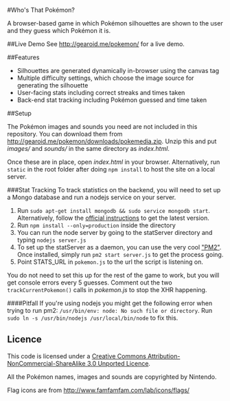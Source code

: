 #Who's That Pokémon?

A browser-based game in which Pokémon silhouettes are shown to the user and they guess which Pokémon it is.

##Live Demo
See http://gearoid.me/pokemon/ for a live demo.

##Features

* Silhouettes are generated dynamically in-browser using the canvas tag
* Multiple difficulty settings, which choose the image source for generating the silhouette
* User-facing stats including correct streaks and times taken
* Back-end stat tracking including Pokémon guessed and time taken

##Setup

The Pokémon images and sounds you need are not included in this repository. You can download them from http://gearoid.me/pokemon/downloads/pokemedia.zip. Unzip this and put _images/_ and _sounds/_ in the same directory as _index.html_.

Once these are in place, open _index.html_ in your browser. Alternatively, run `static` in the root folder after doing `npm install` to host the site on a local server.

###Stat Tracking
To track statistics on the backend, you will need to set up a Mongo database and run a nodejs service on your server.

1. Run `sudo apt-get install mongodb && sudo service mongodb start`. Alternatively, follow the [official instructions](https://docs.mongodb.com/manual/administration/install-on-linux/) to get the latest version.
2. Run `npm install --only=production` inside the directory
3. You can run the node server by going to the statServer directory and typing `nodejs server.js`
4. To set up the statServer as a daemon, you can use the very cool ["PM2"](https://github.com/Unitech/pm2). Once installed, simply run `pm2 start server.js` to get the process going.
5. Point STATS_URL in `pokemon.js` to the url the script is listening on.

You do not need to set this up for the rest of the game to work, but you will get console errors every 5 guesses. Comment out the two `trackCurrentPokemon()` calls in _pokemon.js_ to stop the XHR happening.

####Pitfall
If you're using nodejs you might get the following error when trying to run pm2: `/usr/bin/env: node: No such file or directory`. Run `sudo ln -s /usr/bin/nodejs /usr/local/bin/node` to fix this.

## Licence
This code is licensed under a [Creative Commons Attribution-NonCommercial-ShareAlike 3.0 Unported Licence](http://creativecommons.org/licenses/by-nc-sa/3.0/).

All the Pokémon names, images and sounds are copyrighted by Nintendo.

Flag icons are from http://www.famfamfam.com/lab/icons/flags/

